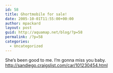 ```yaml
---
id: 58
title: Ghortmobile for sale!
date: 2005-10-01T11:55:00+00:00
author: mpackard
layout: post
guid: http://aquamap.net/blog/?p=58
permalink: /?p=58
categories:
  - Uncategorized
---
```

She&#8217;s been good to me. I&#8217;m gonna miss you baby.  
http://sandiego.craigslist.com/car/101230454.html